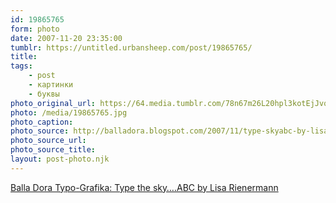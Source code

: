 ```yaml
---
id: 19865765
form: photo
date: 2007-11-20 23:35:00
tumblr: https://untitled.urbansheep.com/post/19865765/
title:
tags:
    - post
    - картинки
    - буквы
photo_original_url: https://64.media.tumblr.com/78n67m26L20hpl3kotEjJvqu_1280.jpg
photo: /media/19865765.jpg
photo_caption: 
photo_source: http://balladora.blogspot.com/2007/11/type-skyabc-by-lisa-rienermann.html
photo_source_url:
photo_source_title:
layout: post-photo.njk
---
```


<p><a href="http://balladora.blogspot.com/2007/11/type-skyabc-by-lisa-rienermann.html">Balla Dora Typo-Grafika: Type the sky….ABC by Lisa Rienermann</a></p>
